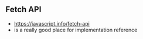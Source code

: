 ## Fetch API
* https://javascript.info/fetch-api
* is a really good place for implementation reference
